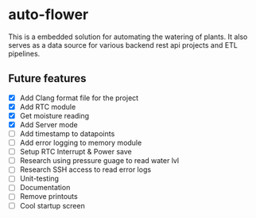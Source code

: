 # auto-flower

This is a embedded solution for automating the watering of plants.
It also serves as a data source for various backend rest api projects and ETL pipelines.

## Future features

- [x] Add Clang format file for the project
- [x] Add RTC module
- [x] Get moisture reading
- [x] Add Server mode
- [ ] Add timestamp to datapoints
- [ ] Add error logging to memory module
- [ ] Setup RTC Interrupt & Power save
- [ ] Research using pressure guage to read water lvl
- [ ] Research SSH access to read error logs
- [ ] Unit-testing
- [ ] Documentation
- [ ] Remove printouts
- [ ] Cool startup screen
